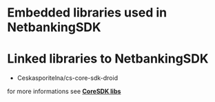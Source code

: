 # Embedded libraries used in NetbankingSDK

# Linked libraries to NetbankingSDK

- Ceskasporitelna/cs-core-sdk-droid

for more informations see **[CoreSDK libs](https://github.com/Ceskasporitelna/cs-core-sdk-droid/blob/master/docs/embedded-libs.md)**